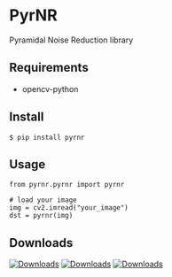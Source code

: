 # PyrNR

Pyramidal Noise Reduction library

## Requirements

- opencv-python


## Install

```
$ pip install pyrnr
```

## Usage

```
from pyrnr.pyrnr import pyrnr

# load your image
img = cv2.imread("your_image")
dst = pyrnr(img)

```

## Downloads

[![Downloads](https://pepy.tech/badge/pyrnr)](https://pepy.tech/project/pyrnr)
[![Downloads](https://pepy.tech/badge/pyrnr/month)](https://pepy.tech/project/pyrnr) 
[![Downloads](https://pepy.tech/badge/pyrnr/week)](https://pepy.tech/project/pyrnr)